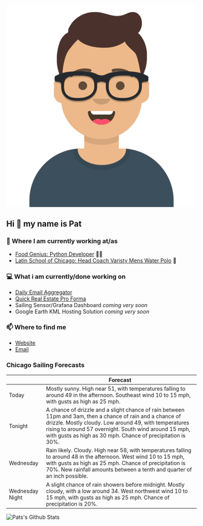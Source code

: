 [![Social banner for p-j-falconer](https://raw.githubusercontent.com/P-J-FALCONER/P-J-FALCONER/master/assets/avataaars.svg)](https://patfalconer.com/)
## Hi :wave: my name is Pat

### 💼 Where I am currently working at/as
- [Food Genius: Python Developer](https://getfoodgenius.com/) 🍔🐍
- [Latin School of Chicago: Head Coach Varisty Mens Water Polo](https://www.latinschool.org/) 🤽


### 💻 What i am currently/done working on
 - [Daily Email Aggregator](https://github.com/P-J-FALCONER/dott_daily_mail)
 - [Quick Real Estate Pro Forma](https://github.com/P-J-FALCONER/henry)
 - Sailing Sensor/Grafana Dashboard *coming very soon*
 - Google Earth KML Hosting Solution *coming very soon*

### 📫 Where to find me
 - [Website](https://patfalconer.com/)
 - [Email](mailto:patrick.j.falconer@gmail.com)


### Chicago Sailing Forecasts
|   | Forecast  |
|---|---|
| Today | Mostly sunny. High near 51, with temperatures falling to around 49 in the afternoon. Southeast wind 10 to 15 mph, with gusts as high as 25 mph. |
| Tonight | A chance of drizzle and a slight chance of rain between 11pm and 3am, then a chance of rain and a chance of drizzle. Mostly cloudy. Low around 49, with temperatures rising to around 57 overnight. South wind around 15 mph, with gusts as high as 30 mph. Chance of precipitation is 30%. |
| Wednesday | Rain likely. Cloudy. High near 58, with temperatures falling to around 48 in the afternoon. West wind 10 to 15 mph, with gusts as high as 25 mph. Chance of precipitation is 70%. New rainfall amounts between a tenth and quarter of an inch possible. |
| Wednesday Night | A slight chance of rain showers before midnight. Mostly cloudy, with a low around 34. West northwest wind 10 to 15 mph, with gusts as high as 25 mph. Chance of precipitation is 20%. |

![Pats's Github Stats](https://github-readme-stats.vercel.app/api?username=p-j-falconer&show_icons=true&theme=radical)
